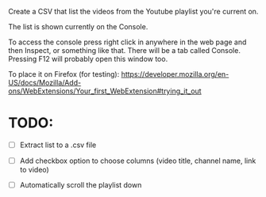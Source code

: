 Create a CSV that list the videos from the Youtube playlist you're current on.

The list is shown currently on the Console.

To access the console press right click in anywhere in the web page and then Inspect, or something like that. There will be a tab called Console. Pressing F12 will probably open this window too.

To place it on Firefox (for testing): https://developer.mozilla.org/en-US/docs/Mozilla/Add-ons/WebExtensions/Your_first_WebExtension#trying_it_out

# TODO:
- [ ] Extract list to a .csv file    
- [ ] Add checkbox option to choose columns (video title, channel name, link to video)
- [ ] Automatically scroll the playlist down

